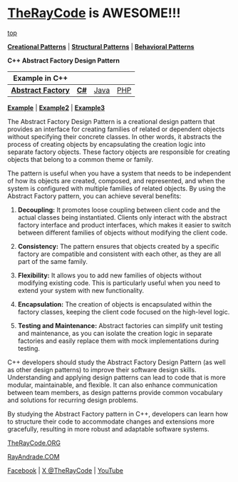 # [TheRayCode](README.md) is AWESOME!!!

[top](../README.md)

**[Creational Patterns](../README.md)** | **[Structural Patterns](../../Structural/README.md)** | **[Behavioral Patterns](../../Behavioral/README.md)**

**C++ Abstract Factory Design Pattern**

|Example in C++|   |   |   | 
|---|---|---|---|
| [**Abstract Factory**](../AbstractFactory/README.md) | [**C#**](../../../Csharp/Creational/AbstractFactory/README.md) | [Java](../../../Java/Creational/AbstractFactory/README.md) | [PHP](../../../PHP/Creational/AbstractFactory/README.md) |

[**Example**](Example/README.md) | [**Example2**](Example2/README.md) | [**Example3**](Example3/README.md)

The Abstract Factory Design Pattern is a creational design pattern that provides an interface for creating families of related or dependent objects without specifying their concrete classes. In other words, it abstracts the process of creating objects by encapsulating the creation logic into separate factory objects. These factory objects are responsible for creating objects that belong to a common theme or family.

The pattern is useful when you have a system that needs to be independent of how its objects are created, composed, and represented, and when the system is configured with multiple families of related objects. By using the Abstract Factory pattern, you can achieve several benefits:

1. **Decoupling:** It promotes loose coupling between client code and the actual classes being instantiated. Clients only interact with the abstract factory interface and product interfaces, which makes it easier to switch between different families of objects without modifying the client code.

2. **Consistency:** The pattern ensures that objects created by a specific factory are compatible and consistent with each other, as they are all part of the same family.

3. **Flexibility:** It allows you to add new families of objects without modifying existing code. This is particularly useful when you need to extend your system with new functionality.

4. **Encapsulation:** The creation of objects is encapsulated within the factory classes, keeping the client code focused on the high-level logic.

5. **Testing and Maintenance:** Abstract factories can simplify unit testing and maintenance, as you can isolate the creation logic in separate factories and easily replace them with mock implementations during testing.

C++ developers should study the Abstract Factory Design Pattern (as well as other design patterns) to improve their software design skills. Understanding and applying design patterns can lead to code that is more modular, maintainable, and flexible. It can also enhance communication between team members, as design patterns provide common vocabulary and solutions for recurring design problems.

By studying the Abstract Factory pattern in C++, developers can learn how to structure their code to accommodate changes and extensions more gracefully, resulting in more robust and adaptable software systems.

[TheRayCode.ORG](https://www.TheRayCode.org)

[RayAndrade.COM](https://www.RayAndrade.com)

[Facebook](https://www.facebook.com/TheRayCode/) | [X @TheRayCode](https://www.x.com/TheRayCode/) | [YouTube](https://www.youtube.com/TheRayCode/)
